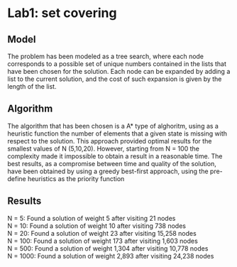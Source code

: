 # Lab1: set covering

## Model

The problem has been modeled as a tree search, where each node corresponds to a possible set of unique numbers 
contained in the lists that have been chosen for the solution. Each node can be expanded by adding a list to the current
solution, and the cost of such expansion is given by the length of the list.

## Algorithm

The algorithm that has been chosen is a A* type of alghoritm, using as a heuristic function the number of elements that
a given state is missing with respect to the solution. This approach provided optimal results for the smallest values
of N (5,10,20). However, starting from N = 100 the complexity made it impossible to obtain a result in a reasonable time.
The best results, as a compromise between time and quality of the solution, have been obtained by using a greedy best-first approach, using the pre-define heuristics as the priority function

## Results

N = 5: Found a solution of weight 5 after visiting 21 nodes <br />
N = 10: Found a solution of weight 10 after visiting 738 nodes <br />
N = 20: Found a solution of weight 23 after visiting 15,258 nodes <br />
N = 100: Found a solution of weight 173 after visiting 1,603 nodes <br />
N = 500: Found a solution of weight 1,304 after visiting 10,778 nodes <br />
N = 1000: Found a solution of weight 2,893 after visiting 24,238 nodes <br />
